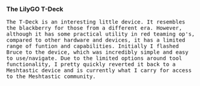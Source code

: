 ### The LilyGO T-Deck

<tt>The T-Deck is an interesting little device. It resembles the blackberry for those from a different era. However, although it has some practical utility in red teaming op's, compared to other hardware and devices, it has a limited range of funtion and capabilities. Initially I flashed Bruce to the device, which was incredibly simple and easy to use/navigate. Due to the limited options around tool functionality, I pretty quickly reverted it back to a Meshtastic device and is currently what I carry for access to the Meshtastic community.</tt>

